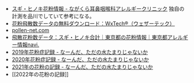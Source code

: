 - [スギ・ヒノキ花粉情報 - ながくら耳鼻咽喉科アレルギークリニック](https://nagakura-ac.com/blog) 独自の計測を品川でしていて参考になる。
- [花粉飛散数データの無料ダウンロード：WxTech®（ウェザーテック）](https://wxtech.weathernews.com/pollen/index.html)
- [pollen-net.com](http://pollen-net.com/)
- [飛散花粉数データ：スギ・ヒノキ合計｜東京都の花粉情報｜東京都アレルギー情報navi.](https://www.fukushihoken.metro.tokyo.lg.jp/allergy/pollen/data/total.html)
- [2019年花粉症記録 - なーんだ、ただの水たまりじゃないか](https://karino2.github.io/2019/04/03/224245.html)
- [2020年花粉症記録 - なーんだ、ただの水たまりじゃないか](https://karino2.github.io/2020/07/01/024747.html)
- [2021年の花粉の記録 - なーんだ、ただの水たまりじゃないか](https://karino2.github.io/2021/02/18/pollen_2021.html)
- [[2022年の花粉の記録]]

